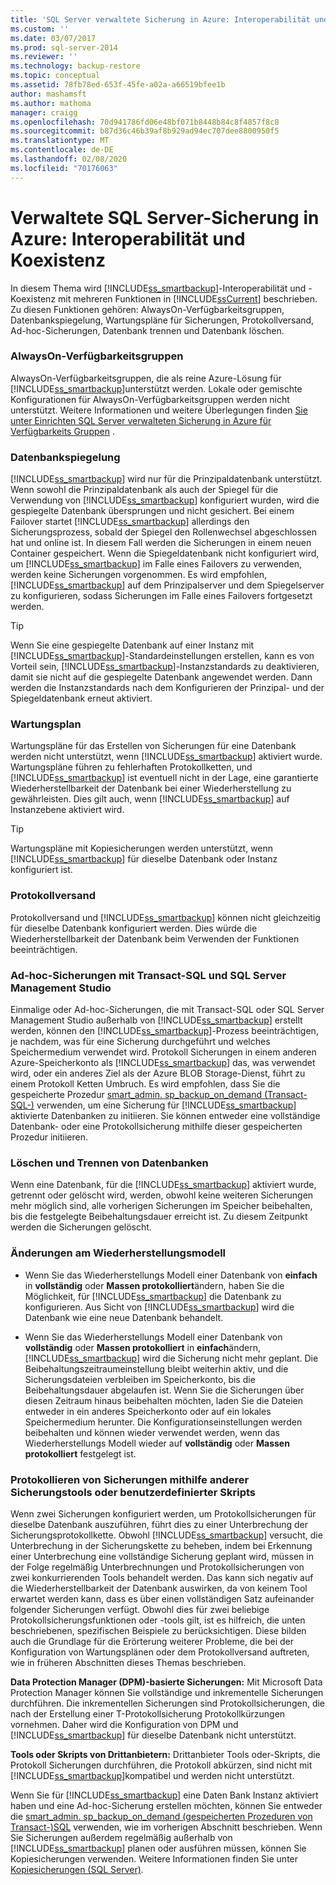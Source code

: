 ```yaml
---
title: 'SQL Server verwaltete Sicherung in Azure: Interoperabilität und Koexistenz | Microsoft-Dokumentation'
ms.custom: ''
ms.date: 03/07/2017
ms.prod: sql-server-2014
ms.reviewer: ''
ms.technology: backup-restore
ms.topic: conceptual
ms.assetid: 78fb78ed-653f-45fe-a02a-a66519bfee1b
author: mashamsft
ms.author: mathoma
manager: craigg
ms.openlocfilehash: 70d941786fd06e48bf071b8448b84c8f4857f8c8
ms.sourcegitcommit: b87d36c46b39af8b929ad94ec707dee8800950f5
ms.translationtype: MT
ms.contentlocale: de-DE
ms.lasthandoff: 02/08/2020
ms.locfileid: "70176063"
---
```

# <a name="sql-server-managed-backup-to-azure-interoperability-and-coexistence"></a>Verwaltete SQL Server-Sicherung in Azure: Interoperabilität und Koexistenz
  In diesem Thema wird [!INCLUDE[ss_smartbackup](../includes/ss-smartbackup-md.md)]-Interoperabilität und -Koexistenz mit mehreren Funktionen in [!INCLUDE[ssCurrent](../includes/sscurrent-md.md)] beschrieben. Zu diesen Funktionen gehören: AlwaysOn-Verfügbarkeitsgruppen, Datenbankspiegelung, Wartungspläne für Sicherungen, Protokollversand, Ad-hoc-Sicherungen, Datenbank trennen und Datenbank löschen.  
  
### <a name="alwayson-availability-groups"></a>AlwaysOn-Verfügbarkeitsgruppen  
 AlwaysOn-Verfügbarkeitsgruppen, die als reine Azure-Lösung für [!INCLUDE[ss_smartbackup](../includes/ss-smartbackup-md.md)]unterstützt werden. Lokale oder gemischte Konfigurationen für AlwaysOn-Verfügbarkeitsgruppen werden nicht unterstützt. Weitere Informationen und weitere Überlegungen finden [Sie unter Einrichten SQL Server verwalteten Sicherung in Azure für Verfügbarkeits Gruppen](../../2014/database-engine/setting-up-sql-server-managed-backup-to-windows-azure-for-availability-groups.md) .  
  
### <a name="database-mirroring"></a>Datenbankspiegelung  
 
  [!INCLUDE[ss_smartbackup](../includes/ss-smartbackup-md.md)] wird nur für die Prinzipaldatenbank unterstützt. Wenn sowohl die Prinzipaldatenbank als auch der Spiegel für die Verwendung von [!INCLUDE[ss_smartbackup](../includes/ss-smartbackup-md.md)] konfiguriert wurden, wird die gespiegelte Datenbank übersprungen und nicht gesichert. Bei einem Failover startet [!INCLUDE[ss_smartbackup](../includes/ss-smartbackup-md.md)] allerdings den Sicherungsprozess, sobald der Spiegel den Rollenwechsel abgeschlossen hat und online ist. In diesem Fall werden die Sicherungen in einem neuen Container gespeichert. Wenn die Spiegeldatenbank nicht konfiguriert wird, um [!INCLUDE[ss_smartbackup](../includes/ss-smartbackup-md.md)] im Falle eines Failovers zu verwenden, werden keine Sicherungen vorgenommen. Es wird empfohlen, [!INCLUDE[ss_smartbackup](../includes/ss-smartbackup-md.md)] auf dem Prinzipalserver und dem Spiegelserver zu konfigurieren, sodass Sicherungen im Falle eines Failovers fortgesetzt werden.  
  
> [!TIP]  
>  Wenn Sie eine gespiegelte Datenbank auf einer Instanz mit [!INCLUDE[ss_smartbackup](../includes/ss-smartbackup-md.md)]-Standardeinstellungen erstellen, kann es von Vorteil sein, [!INCLUDE[ss_smartbackup](../includes/ss-smartbackup-md.md)]-Instanzstandards zu deaktivieren, damit sie nicht auf die gespiegelte Datenbank angewendet werden. Dann werden die Instanzstandards nach dem Konfigurieren der Prinzipal- und der Spiegeldatenbank erneut aktiviert.  
  
### <a name="maintenance-plan"></a>Wartungsplan  
 Wartungspläne für das Erstellen von Sicherungen für eine Datenbank werden nicht unterstützt, wenn [!INCLUDE[ss_smartbackup](../includes/ss-smartbackup-md.md)] aktiviert wurde. Wartungspläne führen zu fehlerhaften Protokollketten, und [!INCLUDE[ss_smartbackup](../includes/ss-smartbackup-md.md)] ist eventuell nicht in der Lage, eine garantierte Wiederherstellbarkeit der Datenbank bei einer Wiederherstellung zu gewährleisten. Dies gilt auch, wenn [!INCLUDE[ss_smartbackup](../includes/ss-smartbackup-md.md)] auf Instanzebene aktiviert wird.  
  
> [!TIP]  
>  Wartungspläne mit Kopiesicherungen werden unterstützt, wenn [!INCLUDE[ss_smartbackup](../includes/ss-smartbackup-md.md)] für dieselbe Datenbank oder Instanz konfiguriert ist.  
  
### <a name="log-shipping"></a>Protokollversand  
 Protokollversand und [!INCLUDE[ss_smartbackup](../includes/ss-smartbackup-md.md)] können nicht gleichzeitig für dieselbe Datenbank konfiguriert werden. Dies würde die Wiederherstellbarkeit der Datenbank beim Verwenden der Funktionen beeinträchtigen.  
  
### <a name="ad-hoc-backups-using-transact-sql-and-sql-server-management-studio"></a>Ad-hoc-Sicherungen mit Transact-SQL und SQL Server Management Studio  
 Einmalige oder Ad-hoc-Sicherungen, die mit Transact-SQL oder SQL Server Management Studio außerhalb von [!INCLUDE[ss_smartbackup](../includes/ss-smartbackup-md.md)] erstellt werden, können den [!INCLUDE[ss_smartbackup](../includes/ss-smartbackup-md.md)]-Prozess beeinträchtigen, je nachdem, was für eine Sicherung durchgeführt und welches Speichermedium verwendet wird. Protokoll Sicherungen in einem anderen Azure-Speicherkonto als [!INCLUDE[ss_smartbackup](../includes/ss-smartbackup-md.md)] das, was verwendet wird, oder ein anderes Ziel als der Azure BLOB Storage-Dienst, führt zu einem Protokoll Ketten Umbruch. Es wird empfohlen, dass Sie die gespeicherte Prozedur [smart_admin. sp_backup_on_demand &#40;Transact-SQL-&#41;](/sql/relational-databases/system-stored-procedures/managed-backup-sp-backup-on-demand-transact-sql) verwenden, um eine Sicherung für [!INCLUDE[ss_smartbackup](../includes/ss-smartbackup-md.md)] aktivierte Datenbanken zu initiieren. Sie können entweder eine vollständige Datenbank- oder eine Protokollsicherung mithilfe dieser gespeicherten Prozedur initiieren.  
  
### <a name="drop-database-and-detach-database"></a>Löschen und Trennen von Datenbanken  
 Wenn eine Datenbank, für die [!INCLUDE[ss_smartbackup](../includes/ss-smartbackup-md.md)] aktiviert wurde, getrennt oder gelöscht wird, werden, obwohl keine weiteren Sicherungen mehr möglich sind, alle vorherigen Sicherungen im Speicher beibehalten, bis die festgelegte Beibehaltungsdauer erreicht ist. Zu diesem Zeitpunkt werden die Sicherungen gelöscht.  
  
### <a name="changes-to-recovery-model"></a>Änderungen am Wiederherstellungsmodell  
  
-   Wenn Sie das Wiederherstellungs Modell einer Datenbank von **einfach** in **vollständig** oder **Massen protokolliert**ändern, haben Sie die Möglichkeit, für [!INCLUDE[ss_smartbackup](../includes/ss-smartbackup-md.md)] die Datenbank zu konfigurieren. Aus Sicht von [!INCLUDE[ss_smartbackup](../includes/ss-smartbackup-md.md)] wird die Datenbank wie eine neue Datenbank behandelt.  
  
-   Wenn Sie das Wiederherstellungs Modell einer Datenbank von **vollständig** oder **Massen protokolliert** in **einfach**ändern, [!INCLUDE[ss_smartbackup](../includes/ss-smartbackup-md.md)] wird die Sicherung nicht mehr geplant. Die Beibehaltungszeitraumeinstellung bleibt weiterhin aktiv, und die Sicherungsdateien verbleiben im Speicherkonto, bis die Beibehaltungsdauer abgelaufen ist. Wenn Sie die Sicherungen über diesen Zeitraum hinaus beibehalten möchten, laden Sie die Dateien entweder in ein anderes Speicherkonto oder auf ein lokales Speichermedium herunter. Die Konfigurationseinstellungen werden beibehalten und können wieder verwendet werden, wenn das Wiederherstellungs Modell wieder auf **vollständig** oder **Massen protokolliert** festgelegt ist.  
  
### <a name="log-backups-using-other-backup-tools-or-custom-scripts"></a>Protokollieren von Sicherungen mithilfe anderer Sicherungstools oder benutzerdefinierter Skripts  
 Wenn zwei Sicherungen konfiguriert werden, um Protokollsicherungen für dieselbe Datenbank auszuführen, führt dies zu einer Unterbrechung der Sicherungsprotokollkette. Obwohl [!INCLUDE[ss_smartbackup](../includes/ss-smartbackup-md.md)] versucht, die Unterbrechung in der Sicherungskette zu beheben, indem bei Erkennung einer Unterbrechung eine vollständige Sicherung geplant wird, müssen in der Folge regelmäßig Unterbrechnungen und Protokollsicherungen von zwei konkurrierenden Tools behandelt werden. Das kann sich negativ auf die Wiederherstellbarkeit der Datenbank auswirken, da von keinem Tool erwartet werden kann, dass es über einen vollständigen Satz aufeinander folgender Sicherungen verfügt. Obwohl dies für zwei beliebige Protokollsicherungsfunktionen oder -tools gilt, ist es hilfreich, die unten beschriebenen, spezifischen Beispiele zu berücksichtigen. Diese bilden auch die Grundlage für die Erörterung weiterer Probleme, die bei der Konfiguration von Wartungsplänen oder dem Protokollversand auftreten, wie in früheren Abschnitten dieses Themas beschrieben.  
  
 **Data Protection Manager (DPM)-basierte Sicherungen:** Mit Microsoft Data Protection Manager können Sie vollständige und inkrementelle Sicherungen durchführen. Die inkrementellen Sicherungen sind Protokollsicherungen, die nach der Erstellung einer T-Protokollsicherung Protokollkürzungen vornehmen. Daher wird die Konfiguration von DPM und [!INCLUDE[ss_smartbackup](../includes/ss-smartbackup-md.md)] für dieselbe Datenbank nicht unterstützt.  
  
 **Tools oder Skripts von Drittanbietern:** Drittanbieter Tools oder-Skripts, die Protokoll Sicherungen durchführen, die Protokoll abkürzen, sind nicht mit [!INCLUDE[ss_smartbackup](../includes/ss-smartbackup-md.md)]kompatibel und werden nicht unterstützt.  
  
 Wenn Sie für [!INCLUDE[ss_smartbackup](../includes/ss-smartbackup-md.md)] eine Daten Bank Instanz aktiviert haben und eine Ad-hoc-Sicherung erstellen möchten, können Sie entweder die [smart_admin. sp_backup_on_demand &#40;gespeicherten Prozeduren von Transact-&#41;SQL](/sql/relational-databases/system-stored-procedures/managed-backup-sp-backup-on-demand-transact-sql) verwenden, wie im vorherigen Abschnitt beschrieben. Wenn Sie Sicherungen außerdem regelmäßig außerhalb von [!INCLUDE[ss_smartbackup](../includes/ss-smartbackup-md.md)] planen oder ausführen müssen, können Sie Kopiesicherungen verwenden.  Weitere Informationen finden Sie unter [Kopiesicherungen &#40;SQL Server&#41;](../relational-databases/backup-restore/copy-only-backups-sql-server.md).  
  
  
